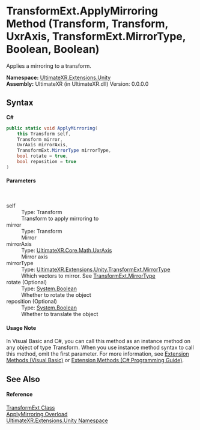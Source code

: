 # TransformExt.ApplyMirroring Method (Transform, Transform, UxrAxis, TransformExt.MirrorType, Boolean, Boolean)
 

Applies a mirroring to a transform.

**Namespace:**&nbsp;<a href="N_UltimateXR_Extensions_Unity">UltimateXR.Extensions.Unity</a><br />**Assembly:**&nbsp;UltimateXR (in UltimateXR.dll) Version: 0.0.0.0

## Syntax

**C#**<br />
``` C#
public static void ApplyMirroring(
	this Transform self,
	Transform mirror,
	UxrAxis mirrorAxis,
	TransformExt.MirrorType mirrorType,
	bool rotate = true,
	bool reposition = true
)
```


#### Parameters
&nbsp;<dl><dt>self</dt><dd>Type: Transform<br />Transform to apply mirroring to</dd><dt>mirror</dt><dd>Type: Transform<br />Mirror</dd><dt>mirrorAxis</dt><dd>Type: <a href="T_UltimateXR_Core_Math_UxrAxis">UltimateXR.Core.Math.UxrAxis</a><br />Mirror axis</dd><dt>mirrorType</dt><dd>Type: <a href="T_UltimateXR_Extensions_Unity_TransformExt_MirrorType">UltimateXR.Extensions.Unity.TransformExt.MirrorType</a><br />Which vectors to mirror. See <a href="T_UltimateXR_Extensions_Unity_TransformExt_MirrorType">TransformExt.MirrorType</a></dd><dt>rotate (Optional)</dt><dd>Type: <a href="https://docs.microsoft.com/dotnet/api/system.boolean" target="_blank" rel="noopener noreferrer">System.Boolean</a><br />Whether to rotate the object</dd><dt>reposition (Optional)</dt><dd>Type: <a href="https://docs.microsoft.com/dotnet/api/system.boolean" target="_blank" rel="noopener noreferrer">System.Boolean</a><br />Whether to translate the object</dd></dl>

#### Usage Note
In Visual Basic and C#, you can call this method as an instance method on any object of type Transform. When you use instance method syntax to call this method, omit the first parameter. For more information, see <a href="https://docs.microsoft.com/dotnet/visual-basic/programming-guide/language-features/procedures/extension-methods" target="_blank" rel="noopener noreferrer">Extension Methods (Visual Basic)</a> or <a href="https://docs.microsoft.com/dotnet/csharp/programming-guide/classes-and-structs/extension-methods" target="_blank" rel="noopener noreferrer">Extension Methods (C# Programming Guide)</a>.

## See Also


#### Reference
<a href="T_UltimateXR_Extensions_Unity_TransformExt">TransformExt Class</a><br /><a href="Overload_UltimateXR_Extensions_Unity_TransformExt_ApplyMirroring">ApplyMirroring Overload</a><br /><a href="N_UltimateXR_Extensions_Unity">UltimateXR.Extensions.Unity Namespace</a><br />